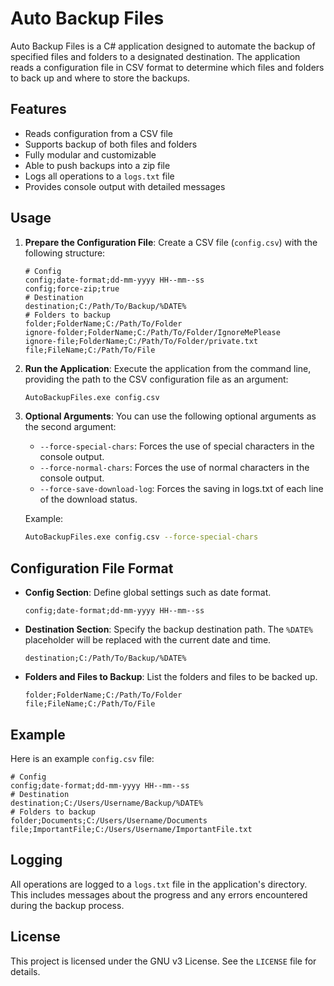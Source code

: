 ﻿# Auto Backup Files

Auto Backup Files is a C# application designed to automate the backup of specified files and folders to a designated destination. The application reads a configuration file in CSV format to determine which files and folders to back up and where to store the backups.

## Features

- Reads configuration from a CSV file
- Supports backup of both files and folders
- Fully modular and customizable
- Able to push backups into a zip file
- Logs all operations to a `logs.txt` file
- Provides console output with detailed messages

## Usage

1. **Prepare the Configuration File**: Create a CSV file (`config.csv`) with the following structure:
    ```csv
    # Config
    config;date-format;dd-mm-yyyy HH--mm--ss
    config;force-zip;true
    # Destination
    destination;C:/Path/To/Backup/%DATE%
    # Folders to backup
    folder;FolderName;C:/Path/To/Folder
    ignore-folder;FolderName;C:/Path/To/Folder/IgnoreMePlease
    ignore-file;FolderName;C:/Path/To/Folder/private.txt
    file;FileName;C:/Path/To/File
    ```

2. **Run the Application**: Execute the application from the command line, providing the path to the CSV configuration file as an argument:
    ```sh
    AutoBackupFiles.exe config.csv
    ```

3. **Optional Arguments**: You can use the following optional arguments as the second argument:
    - `--force-special-chars`: Forces the use of special characters in the console output.
    - `--force-normal-chars`: Forces the use of normal characters in the console output.
    - `--force-save-download-log`: Forces the saving in logs.txt of each line of the download status.

   Example:
    ```sh
    AutoBackupFiles.exe config.csv --force-special-chars
    ```

## Configuration File Format

- **Config Section**: Define global settings such as date format.
    ```csv
    config;date-format;dd-mm-yyyy HH--mm--ss
    ```

- **Destination Section**: Specify the backup destination path. The `%DATE%` placeholder will be replaced with the current date and time.
    ```csv
    destination;C:/Path/To/Backup/%DATE%
    ```

- **Folders and Files to Backup**: List the folders and files to be backed up.
    ```csv
    folder;FolderName;C:/Path/To/Folder
    file;FileName;C:/Path/To/File
    ```

## Example

Here is an example `config.csv` file:
```csv
# Config
config;date-format;dd-mm-yyyy HH--mm--ss
# Destination
destination;C:/Users/Username/Backup/%DATE%
# Folders to backup
folder;Documents;C:/Users/Username/Documents
file;ImportantFile;C:/Users/Username/ImportantFile.txt
```

## Logging

All operations are logged to a `logs.txt` file in the application's directory. This includes messages about the progress and any errors encountered during the backup process.

## License

This project is licensed under the GNU v3 License. See the `LICENSE` file for details.
